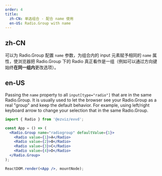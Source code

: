 ```yaml
---
order: 4
title:
  zh-CN: 单选组合 - 配合 name 使用
  en-US: Radio.Group with name
---
```


## zh-CN

可以为 Radio.Group 配置 `name` 参数，为组合内的 input 元素赋予相同的 `name` 属性，使浏览器把 Radio.Group 下的 Radio 真正看作是一组（例如可以通过方向键始终**在同一组内**更改选项）。

## en-US

Passing the `name` property to all `input[type="radio"]` that are in the same Radio.Group. It is usually used to let the browser see your Radio.Group as a real "group" and keep the default behavior. For example, using left/right keyboard arrow to change your selection that in the same Radio.Group.

```jsx
import { Radio } from '@ezviz/evvd';

const App = () => (
  <Radio.Group name="radiogroup" defaultValue={1}>
    <Radio value={1}>A</Radio>
    <Radio value={2}>B</Radio>
    <Radio value={3}>C</Radio>
    <Radio value={4}>D</Radio>
  </Radio.Group>
);

ReactDOM.render(<App />, mountNode);
```
